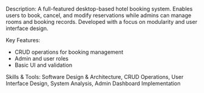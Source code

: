 Description:
A full-featured desktop-based hotel booking system. Enables users to book, cancel, and modify reservations while admins can manage rooms and booking records. Developed with a focus on modularity and user interface design.

Key Features:
- CRUD operations for booking management
- Admin and user roles
- Basic UI and validation

Skills & Tools:
Software Design & Architecture, CRUD Operations, User Interface Design, System Analysis, Admin Dashboard Implementation
